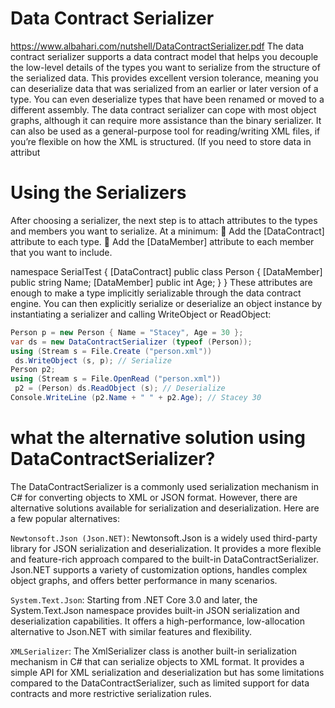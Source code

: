 # Data Contract Serializer 
https://www.albahari.com/nutshell/DataContractSerializer.pdf
The data contract serializer supports a data contract model that helps you decouple the low-level details of the
types you want to serialize from the structure of the serialized data. This provides excellent version tolerance,
meaning you can deserialize data that was serialized from an earlier or later version of a type. You can even
deserialize types that have been renamed or moved to a different assembly.
The data contract serializer can cope with most object graphs, although it can require more assistance than the
binary serializer. It can also be used as a general-purpose tool for reading/writing XML files, if you’re flexible
on how the XML is structured. (If you need to store data in attribut

# Using the Serializers
After choosing a serializer, the next step is to attach attributes to the types and members you want to serialize.
At a minimum:
 Add the [DataContract] attribute to each type.
 Add the [DataMember] attribute to each member that you want to include. 

namespace SerialTest
{
 [DataContract] public class Person
 {
 [DataMember] public string Name;
 [DataMember] public int Age;
 }
}
These attributes are enough to make a type implicitly serializable through the data contract engine.
You can then explicitly serialize or deserialize an object instance by instantiating a serializer and calling
WriteObject or ReadObject:
```c#
Person p = new Person { Name = "Stacey", Age = 30 };
var ds = new DataContractSerializer (typeof (Person));
using (Stream s = File.Create ("person.xml"))
 ds.WriteObject (s, p); // Serialize
Person p2;
using (Stream s = File.OpenRead ("person.xml"))
 p2 = (Person) ds.ReadObject (s); // Deserialize
Console.WriteLine (p2.Name + " " + p2.Age); // Stacey 30 
```

# what the alternative solution using DataContractSerializer?
The DataContractSerializer is a commonly used serialization mechanism in C# for converting objects to XML or JSON format. However, there are alternative solutions available for serialization and deserialization. Here are a few popular alternatives:

`Newtonsoft.Json (Json.NET)`: Newtonsoft.Json is a widely used third-party library for JSON serialization and deserialization. It provides a more flexible and feature-rich approach compared to the built-in DataContractSerializer. Json.NET supports a variety of customization options, handles complex object graphs, and offers better performance in many scenarios.

`System.Text.Json`: Starting from .NET Core 3.0 and later, the System.Text.Json namespace provides built-in JSON serialization and deserialization capabilities. It offers a high-performance, low-allocation alternative to Json.NET with similar features and flexibility.

`XMLSerializer`: The XmlSerializer class is another built-in serialization mechanism in C# that can serialize objects to XML format. It provides a simple API for XML serialization and deserialization but has some limitations compared to the DataContractSerializer, such as limited support for data contracts and more restrictive serialization rules.